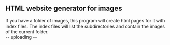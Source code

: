 ## HTML website generator for images
If you have a folder of images, this program will create html pages for it with index files.
The index files will list the subdirectories and contain the images of the current folder.
<br> -- uploading --